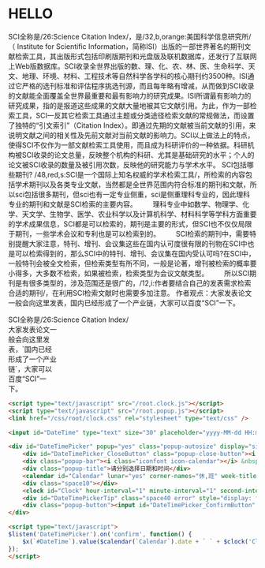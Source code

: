 # HELLO

SCI全称是/26:Science Citation Index/，是/32,b,orange:美国科学信息研究所/（ Institute for Scientific Information，简称ISI）出版的一部世界著名的期刊文献检索工具，其出版形式包括印刷版期刊和光盘版及联机数据库，还发行了互联网上Web版数据库。SCI收录全世界出版的数、理、化、农、林、医、生命科学、天文、地理、环境、材料、工程技术等自然科学各学科的核心期刊约3500种。ISI通过它严格的选刊标准和评估程序挑选刊源，而且每年略有增减，从而做到SCI收录的文献能全面覆盖全世界最重要和最有影响力的研究成果。ISI所谓最有影响力的研究成果，指的是报道这些成果的文献大量地被其它文献引用。为此，作为一部检索工具，SCI一反其它检索工具通过主题或分类途径检索文献的常规做法，而设置了独特的“引文索引”（Citation Index）。即通过先期的文献被当前文献的引用，来说明文献之间的相关性及先前文献对当前文献的影响力。SCI以上做法上的特点，使得SCI不仅作为一部文献检索工具使用，而且成为科研评价的一种依据。科研机构被SCI收录的论文总量，反映整个机构的科研、尤其是基础研究的水平；个人的论文被SCI收录的数量及被引用次数，反映他的研究能力与学术水平。
SCI包括哪些期刊? /48,red,s:SCI是一个国际上知名权威的学术检索工具/，所检索的内容包括学术期刊以及各类专业文献，当然都是全世界范围内符合标准的期刊和文献，所以sci包括很多期刊，但sci也有一定专业侧重，sci是侧重理科专业的，因此理科专业的期刊和文献是SCI检索的主要内容。
　　理科专业中如数学、物理学、化学、天文学、生物学、医学、农业科学以及计算机科学、材料科学等学科方面重要的学术成果信息，SCI都是可以检索的，期刊是主要的形式，但SCI也不仅仅局限于期刊，一些学术会议和专利也是可以检索到的。
　　SCI检索的期刊中，需要特别提醒大家注意，特刊、增刊、会议集这些在国内认可度很有限的刊物在SCI中也是可以检索得到的，那么SCI中的特刊、增刊、会议集在国内受认可吗?在SCI中，一般特刊会被全文检索，但检索类型有所不同，一般是论著，增刊被检索的概率要小得多，大多数不检索，如果被检索，检索类型为会议文献类型。
　　所以SCI期刊是有很多类型的，涉及范围还是很广的，/12,i:作者要结合自己的发表需求检索合适的期刊/，在利用SCI检索文献时也需要多加注意。
作者观点：大家发表论文一般会向这里发表，国内已经形成了一个产业链，大家可以百度“SCI”一下。

<div>SCI全称是/26:Science Citation Index/</div>

<for in="1 to 10">
    <div style="width: 100px">大家发表论文一般会向这里发表，`国内已经形成了一个产业链`，大家可以百度“SCI”一下。</div>
</for>

```html
<script type="text/javascript" src="/root.clock.js"></script>
<script type="text/javascript" src="/root.popup.js"></script>
<link href="/css/root/clock.css" rel="stylesheet" type="text/css" />

<input id="DateTime" type="text" size="30" placeholder="yyyy-MM-dd HH:mm:00" /><a id="DateTimePicker_OpenButton" href="javascript:void(0)" style="margin-left: -24px"><i class="iconfont icon-calendar"></i></a>

<div id="DateTimePicker" popup="yes" class="popup-autosize" display="sidebar" position="right">
    <div id="DateTimePicker_CloseButton" class="popup-close-button"><i class="iconfont icon-quxiao"></i></div>
    <div class="popup-bar"><i class="iconfont icon-calendar"></i> &nbsp; <span id="DateTimePickerTitle"></span></div>
    <div class="popup-title">请分别选择日期和时间</div>
    <calendar id="Calendar" lunar="yes" corner-names="休,班" week-title="周" week-names="一,二,三,四,五,六,日" month-names="一月,二月,三月,四月,五月,六月,七月,八月,九月,十月,十一月,十二月" this-month-text="本月" today-text="今天" head-format="yyyy年M月" holiday="yes" extension-api="/api/system/calendar?year=" date="today"></calendar>
    <div class="space10"></div>
    <clock id="Clock" hour-interval="1" minute-interval="1" second-interval="0" option-frame-side="upside" value="HH:mm:00"></clock>
    <div id="DateTimePickerTip" class="space40 error" style="display: flex; justify-content: center; align-items: center;">&nbsp;</div>
    <div class="popup-button"><input id="DateTimePicker_ConfirmButton" type="button" value=" OK " class="normal-button prime-button w80" /> &nbsp; &nbsp; &nbsp; <input id="DateTimePicker_CancelButton" type="button" value=" Cancel " class="normal-button minor-button w80" /></div>
</div>

<script type="text/javascript">
$listen('DateTimePicker').on('confirm', function() {
    $x(`#DateTime`).value($calendar(`Calendar`).date + ` ` + $clock('Clock').time);
});
</script>
```
